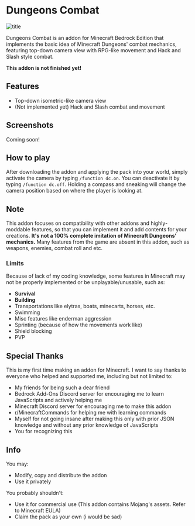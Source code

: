 # Dungeons Combat

![title](https://github.com/AnotherSeawhite/dungeonscombat/assets/52661206/1d4bd4b6-221b-455d-827d-eeea562ad5db)


Dungeons Combat is an addon for Minecraft Bedrock Edition that implements the basic idea of Minecraft Dungeons' combat mechanics, featuring top-down camera view with RPG-like movement and Hack and Slash style combat.

**This addon is not finished yet!**

## Features
- Top-down isometric-like camera view
- (Not implemented yet) Hack and Slash combat and movement

## Screenshots
Coming soon!

## How to play
After downloading the addon and applying the pack into your world, simply activate the camera by typing `/function dc.on`. You can deactivate it by typing `/function dc.off`.
Holding a compass and sneaking will change the camera position based on where the player is looking at.

## Note
This addon focuses on compatibility with other addons and highly-moddable features, so that you can implement it and add contents for your creations. **It's not a 100% complete imitation of Minecraft Dungeons' mechanics.** Many features from the game are absent in this addon, such as weapons, enemies, combat roll and etc. 

### Limits
Because of lack of my coding knowledge, some features in Minecraft may not be properly implemented or be unplayable/unusable, such as:
- **Survival**
- **Building**
- Transportations like elytras, boats, minecarts, horses, etc.
- Swimming
- Misc features like enderman aggression
- Sprinting (because of how the movements work like)
- Shield blocking
- PVP

## Special Thanks
This is my first time making an addon for Minecraft. I want to say thanks to everyone who helped and supported me, including but not limited to:
- My friends for being such a dear friend
- Bedrock Add-Ons Discord server for encouraging me to learn JavaScripts and actively helping me
- Minecraft Discord server for encouraging me to make this addon 
- r/MinecraftCommands for helping me with learning commands
- Myself for not going insane after making this only with prior JSON knowledge and without any prior knowledge of JavaScripts
- You for recognizing this

## Info
You may:
- Modify, copy and distribute the addon
- Use it privately
  
You probably shouldn't:
- Use it for commercial use (This addon contains Mojang's assets. Refer to Minecraft EULA)
- Claim the pack as your own (i would be sad)
